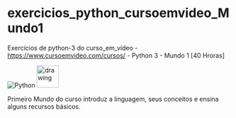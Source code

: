 # exercicios_python_cursoemvideo_Mundo1
Exercícios de python-3 do curso_em_vídeo -   https://www.cursoemvideo.com/cursos/   -  Python 3 - Mundo 1 [40 Hroras]

![Python](https://img.shields.io/badge/Python-3776AB?style=flat-square&logo=Python&logoColor=white)
<img src="https://github.com/amandewatnitrr/amandewatnitrr/blob/main/imgs/python-5.svg" alt="drawing" width="50"/>

Primeiro Mundo do curso introduz a linguagem, seus conceitos e ensina alguns recursos básicos.
